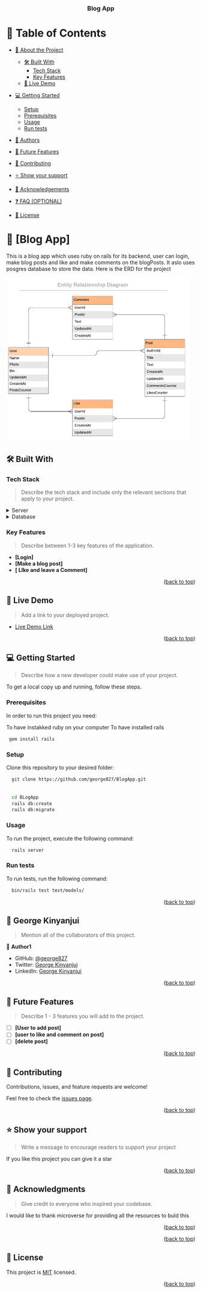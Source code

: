 <a name="readme-top"></a>




<div align="center">
  <!-- You are encouraged to replace this logo with your own! Otherwise you can also remove it. -->


  <h3><b>Blog App</b></h3>

</div>

<!-- TABLE OF CONTENTS -->

# 📗 Table of Contents

- [📖 About the Project](#about-project)
  - [🛠 Built With](#built-with)
    - [Tech Stack](#tech-stack)
    - [Key Features](#key-features)
  - [🚀 Live Demo](#live-demo)
- [💻 Getting Started](#getting-started)
  - [Setup](#setup)
  - [Prerequisites](#prerequisites)
  - [Usage](#usage)
  - [Run tests](#run-tests)

- [👥 Authors](#authors)
- [🔭 Future Features](#future-features)
- [🤝 Contributing](#contributing)
- [⭐️ Show your support](#support)
- [🙏 Acknowledgements](#acknowledgements)
- [❓ FAQ (OPTIONAL)](#faq)
- [📝 License](#license)

<!-- PROJECT DESCRIPTION -->

# 📖 [Blog App] <a name="about-project"></a>

This is a blog app which uses ruby on rails for its backend, user can login, make blog posts and like and make comments on the blogPosts. It aslo uses posgres database to store the data.
Here is the ERD for the project

<img src ="./ERD.png">

## 🛠 Built With <a name="built-with"></a>

### Tech Stack <a name="tech-stack"></a>

> Describe the tech stack and include only the relevant sections that apply to your project.

<details>
  <summary>Server</summary>
  <ul>
    <li><a href="https://rubyonrails.org/">Ruby on rails</a></li>
  </ul>
</details>


<details>
<summary>Database</summary>
  <ul>
    <li><a href="https://www.postgresql.org/">PostgreSQL</a></li>
  </ul>
</details>

<!-- Features -->

### Key Features <a name="key-features"></a>

> Describe between 1-3 key features of the application.

- **[Login]**
- **[Make a blog post]**
- **[ LIke and leave a Comment]**

<p align="right">(<a href="#readme-top">back to top</a>)</p>

<!-- LIVE DEMO -->

## 🚀 Live Demo <a name="live-demo"></a>

> Add a link to your deployed project.

- [Live Demo Link](https://google.com)

<p align="right">(<a href="#readme-top">back to top</a>)</p>

<!-- GETTING STARTED -->

## 💻 Getting Started <a name="getting-started"></a>

> Describe how a new developer could make use of your project.

To get a local copy up and running, follow these steps.

### Prerequisites

In order to run this project you need:

To have instakked ruby on your computer
To have installed rails

```sh
 gem install rails
```


### Setup

Clone this repository to your desired folder:


```sh
  git clone https://github.com/george827/BlogApp.git
  
```
```sh
  cd BLogApp
  rails db:create
  rails db:migrate
```


### Usage

To run the project, execute the following command:

```sh
  rails server
```

### Run tests

To run tests, run the following command:


```sh
  bin/rails test test/models/
```


<p align="right">(<a href="#readme-top">back to top</a>)</p>

<!-- AUTHORS -->

## 👥 George Kinyanjui <a name="authors"></a>

> Mention all of the collaborators of this project.

👤 **Author1**

- GitHub: [@george827](https://github.com/george827)
- Twitter: [George Kinyanjui](https://twitter.com/geok8376)
- LinkedIn: [George Kinyanjui](https://www.linkedin.com/in/georgekinyanjui/)



<p align="right">(<a href="#readme-top">back to top</a>)</p>

<!-- FUTURE FEATURES -->

## 🔭 Future Features <a name="future-features"></a>

> Describe 1 - 3 features you will add to the project.

- [ ] **[User to add post]**
- [ ] **[user to like and comment on post]**
- [ ] **[delete post]**

<p align="right">(<a href="#readme-top">back to top</a>)</p>

<!-- CONTRIBUTING -->

## 🤝 Contributing <a name="contributing"></a>

Contributions, issues, and feature requests are welcome!

Feel free to check the [issues page](https://github.com/george827/BlogApp/issues).

<p align="right">(<a href="#readme-top">back to top</a>)</p>

<!-- SUPPORT -->

## ⭐️ Show your support <a name="support"></a>

> Write a message to encourage readers to support your project

If you like this project you can give it a star

<p align="right">(<a href="#readme-top">back to top</a>)</p>

<!-- ACKNOWLEDGEMENTS -->

## 🙏 Acknowledgments <a name="acknowledgements"></a>

> Give credit to everyone who inspired your codebase.

I would like to thank microverse for providing all the resources to buld this

<p align="right">(<a href="#readme-top">back to top</a>)</p>


<p align="right">(<a href="#readme-top">back to top</a>)</p>

<!-- LICENSE -->

## 📝 License <a name="license"></a>

This project is [MIT](https://github.com/george827/BlogApp/blob/dev/LICENSE) licensed.


<p align="right">(<a href="#readme-top">back to top</a>)</p>